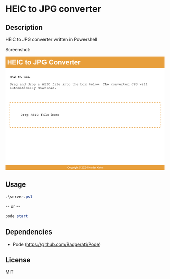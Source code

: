 # HEIC to JPG converter

## Description

HEIC to JPG converter written in Powershell

Screenshot:

![screenshot](./screenshot.png)

## Usage

```powershell
.\server.ps1
```

-- or --

```powershell
pode start
```

## Dependencies
- Pode (https://github.com/Badgerati/Pode)

## License
MIT